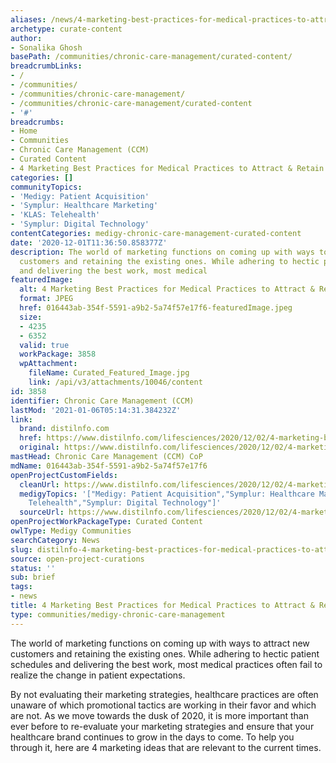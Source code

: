 ```yaml
---
aliases: /news/4-marketing-best-practices-for-medical-practices-to-attract-retain-patients
archetype: curate-content
author:
- Sonalika Ghosh
basePath: /communities/chronic-care-management/curated-content/
breadcrumbLinks:
- /
- /communities/
- /communities/chronic-care-management/
- /communities/chronic-care-management/curated-content
- '#'
breadcrumbs:
- Home
- Communities
- Chronic Care Management (CCM)
- Curated Content
- 4 Marketing Best Practices for Medical Practices to Attract & Retain Patients
categories: []
communityTopics:
- 'Medigy: Patient Acquisition'
- 'Symplur: Healthcare Marketing'
- 'KLAS: Telehealth'
- 'Symplur: Digital Technology'
contentCategories: medigy-chronic-care-management-curated-content
date: '2020-12-01T11:36:50.858377Z'
description: The world of marketing functions on coming up with ways to attract new
  customers and retaining the existing ones. While adhering to hectic patient schedules
  and delivering the best work, most medical
featuredImage:
  alt: 4 Marketing Best Practices for Medical Practices to Attract & Retain Patients
  format: JPEG
  href: 016443ab-354f-5591-a9b2-5a74f57e17f6-featuredImage.jpeg
  size:
  - 4235
  - 6352
  valid: true
  workPackage: 3858
  wpAttachment:
    fileName: Curated_Featured_Image.jpg
    link: /api/v3/attachments/10046/content
id: 3858
identifier: Chronic Care Management (CCM)
lastMod: '2021-01-06T05:14:31.384232Z'
link:
  brand: distilnfo.com
  href: https://www.distilnfo.com/lifesciences/2020/12/02/4-marketing-best-practices-for-medical-practices-to-attract-retain-patients/
  original: https://www.distilnfo.com/lifesciences/2020/12/02/4-marketing-best-practices-for-medical-practices-to-attract-retain-patients/
mastHead: Chronic Care Management (CCM) CoP
mdName: 016443ab-354f-5591-a9b2-5a74f57e17f6
openProjectCustomFields:
  cleanUrl: https://www.distilnfo.com/lifesciences/2020/12/02/4-marketing-best-practices-for-medical-practices-to-attract-retain-patients/
  medigyTopics: '["Medigy: Patient Acquisition","Symplur: Healthcare Marketing","KLAS:
    Telehealth","Symplur: Digital Technology"]'
  sourceUrl: https://www.distilnfo.com/lifesciences/2020/12/02/4-marketing-best-practices-for-medical-practices-to-attract-retain-patients/
openProjectWorkPackageType: Curated Content
owlType: Medigy Communities
searchCategory: News
slug: distilnfo-4-marketing-best-practices-for-medical-practices-to-attract-retain-patients
source: open-project-curations
status: ''
sub: brief
tags:
- news
title: 4 Marketing Best Practices for Medical Practices to Attract & Retain Patients
type: communities/medigy-chronic-care-management
---
```


<p>The world of marketing functions on coming up with ways to attract new customers and retaining the existing ones. While adhering to hectic patient schedules and delivering the best work, most medical practices often fail to realize the change in patient expectations.</p><p>By not evaluating their marketing strategies, healthcare practices are often unaware of which promotional tactics are working in their favor and which are not. As we move towards the dusk of 2020, it is more important than ever before to re-evaluate your marketing strategies and ensure that your healthcare brand continues to grow in the days to come. To help you through it, here are 4 marketing ideas that are relevant to the current times.</p>